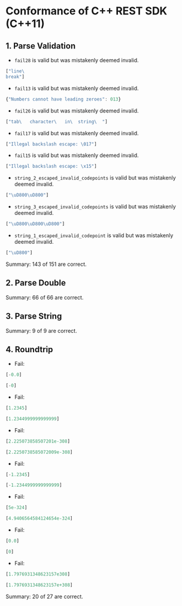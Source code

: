 # Conformance of C++ REST SDK (C++11)

## 1. Parse Validation

* `fail28` is valid but was mistakenly deemed invalid.
~~~js
["line\
break"]
~~~

* `fail13` is valid but was mistakenly deemed invalid.
~~~js
{"Numbers cannot have leading zeroes": 013}
~~~

* `fail26` is valid but was mistakenly deemed invalid.
~~~js
["tab\   character\   in\  string\  "]
~~~

* `fail17` is valid but was mistakenly deemed invalid.
~~~js
["Illegal backslash escape: \017"]
~~~

* `fail15` is valid but was mistakenly deemed invalid.
~~~js
["Illegal backslash escape: \x15"]
~~~

* `string_2_escaped_invalid_codepoints` is valid but was mistakenly deemed invalid.
~~~js
["\uD800\uD800"]
~~~

* `string_3_escaped_invalid_codepoints` is valid but was mistakenly deemed invalid.
~~~js
["\uD800\uD800\uD800"]
~~~

* `string_1_escaped_invalid_codepoint` is valid but was mistakenly deemed invalid.
~~~js
["\uD800"]
~~~


Summary: 143 of 151 are correct.

## 2. Parse Double


Summary: 66 of 66 are correct.

## 3. Parse String


Summary: 9 of 9 are correct.

## 4. Roundtrip

* Fail:
~~~js
[-0.0]
~~~

~~~js
[-0]
~~~

* Fail:
~~~js
[1.2345]
~~~

~~~js
[1.2344999999999999]
~~~

* Fail:
~~~js
[2.225073858507201e-308]
~~~

~~~js
[2.2250738585072009e-308]
~~~

* Fail:
~~~js
[-1.2345]
~~~

~~~js
[-1.2344999999999999]
~~~

* Fail:
~~~js
[5e-324]
~~~

~~~js
[4.9406564584124654e-324]
~~~

* Fail:
~~~js
[0.0]
~~~

~~~js
[0]
~~~

* Fail:
~~~js
[1.7976931348623157e308]
~~~

~~~js
[1.7976931348623157e+308]
~~~


Summary: 20 of 27 are correct.

